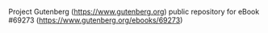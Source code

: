 Project Gutenberg (https://www.gutenberg.org) public repository for
eBook #69273 (https://www.gutenberg.org/ebooks/69273)
